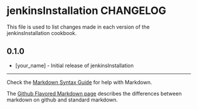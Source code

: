 # jenkinsInstallation CHANGELOG

This file is used to list changes made in each version of the jenkinsInstallation cookbook.

## 0.1.0
- [your_name] - Initial release of jenkinsInstallation

- - -
Check the [Markdown Syntax Guide](http://daringfireball.net/projects/markdown/syntax) for help with Markdown.

The [Github Flavored Markdown page](http://github.github.com/github-flavored-markdown/) describes the differences between markdown on github and standard markdown.
